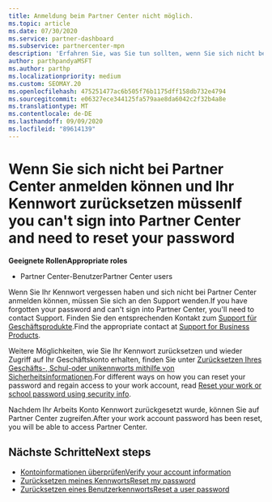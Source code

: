```yaml
---
title: Anmeldung beim Partner Center nicht möglich.
ms.topic: article
ms.date: 07/30/2020
ms.service: partner-dashboard
ms.subservice: partnercenter-mpn
description: 'Erfahren Sie, was Sie tun sollten, wenn Sie sich nicht bei Partner Center anmelden können: enthält Informationen zum Zurücksetzen des Kennworts für Arbeits Konten oder des Schul Kontos, wenn Sie es vergessen haben.'
author: parthpandyaMSFT
ms.author: parthp
ms.localizationpriority: medium
ms.custom: SEOMAY.20
ms.openlocfilehash: 475251477ac6b505f76b1175dff158db732e4794
ms.sourcegitcommit: e06327ece344125fa579aae8da6042c2f32b4a8e
ms.translationtype: MT
ms.contentlocale: de-DE
ms.lasthandoff: 09/09/2020
ms.locfileid: "89614139"
---
```

# <a name="if-you-cant-sign-into-partner-center-and-need-to-reset-your-password"></a><span data-ttu-id="723a1-103">Wenn Sie sich nicht bei Partner Center anmelden können und Ihr Kennwort zurücksetzen müssen</span><span class="sxs-lookup"><span data-stu-id="723a1-103">If you can't sign into Partner Center and need to reset your password</span></span>

<span data-ttu-id="723a1-104">**Geeignete Rollen**</span><span class="sxs-lookup"><span data-stu-id="723a1-104">**Appropriate roles**</span></span>

- <span data-ttu-id="723a1-105">Partner Center-Benutzer</span><span class="sxs-lookup"><span data-stu-id="723a1-105">Partner Center users</span></span>

<span data-ttu-id="723a1-106">Wenn Sie Ihr Kennwort vergessen haben und sich nicht bei Partner Center anmelden können, müssen Sie sich an den Support wenden.</span><span class="sxs-lookup"><span data-stu-id="723a1-106">If you have forgotten your password and can't sign into Partner Center, you'll need to contact Support.</span></span> <span data-ttu-id="723a1-107">Finden Sie den entsprechenden Kontakt zum [Support für Geschäftsprodukte](https://docs.microsoft.com/microsoft-365/admin/contact-support-for-business-products).</span><span class="sxs-lookup"><span data-stu-id="723a1-107">Find the appropriate contact at [Support for Business Products](https://docs.microsoft.com/microsoft-365/admin/contact-support-for-business-products).</span></span> 

<span data-ttu-id="723a1-108">Weitere Möglichkeiten, wie Sie Ihr Kennwort zurücksetzen und wieder Zugriff auf Ihr Geschäftskonto erhalten, finden Sie unter [Zurücksetzen Ihres Geschäfts-, Schul-oder unikennworts mithilfe von Sicherheitsinformationen](https://docs.microsoft.com/azure/active-directory/user-help/active-directory-passwords-update-your-own-password#how-to-change-your-password).</span><span class="sxs-lookup"><span data-stu-id="723a1-108">For different ways on how you can reset your password and regain access to your work account, read [Reset your work or school password using security info](https://docs.microsoft.com/azure/active-directory/user-help/active-directory-passwords-update-your-own-password#how-to-change-your-password).</span></span>

<span data-ttu-id="723a1-109">Nachdem Ihr Arbeits Konto Kennwort zurückgesetzt wurde, können Sie auf Partner Center zugreifen.</span><span class="sxs-lookup"><span data-stu-id="723a1-109">After your work account password has been reset, you will be able to access Partner Center.</span></span> 

## <a name="next-steps"></a><span data-ttu-id="723a1-110">Nächste Schritte</span><span class="sxs-lookup"><span data-stu-id="723a1-110">Next steps</span></span>

- [<span data-ttu-id="723a1-111">Kontoinformationen überprüfen</span><span class="sxs-lookup"><span data-stu-id="723a1-111">Verify your account information</span></span>](verification-responses.md)
- [<span data-ttu-id="723a1-112">Zurücksetzen meines Kennworts</span><span class="sxs-lookup"><span data-stu-id="723a1-112">Reset my password</span></span>](reset-my-pasword.md)
- [<span data-ttu-id="723a1-113">Zurücksetzen eines Benutzerkennworts</span><span class="sxs-lookup"><span data-stu-id="723a1-113">Reset a user password</span></span>](reset-a-user-password.md)

